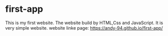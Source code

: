 # first-app
This is my first website. The website build by HTML,Css and JavaScript. 
It is very simple website.
website linke page: https://andy-94.github.io/first-app/
